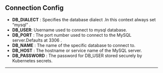 ## Connection Config

- **DB_DIALECT**  : Specifies the database dialect .In this context always
  set “mysql” .
- **DB_USER**: Username used to connect to mysql database.
- **DB_PORT** : The port number used to connect to the MySQL server.Defaults at 3306 .
- **DB_NAME** : The name of the specific database to connect to.
- **DB_HOST** : The hostname or service name of the MySQL server.
- **DB_PASSWORD** : The password for DB_USER stored securely by        Kubernetes secrets. 

---
